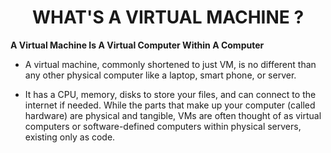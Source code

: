 # <center>WHAT'S A VIRTUAL MACHINE ?

<b>A Virtual Machine Is A Virtual Computer Within A Computer</b>

- A virtual machine, commonly shortened to just VM, is no different than any other physical computer like a laptop, smart phone, or server. 

- It has a CPU, memory, disks to store your files, and can connect to the internet if needed. While the parts that make up your computer (called hardware) are physical and tangible, VMs are often thought of as virtual computers or software-defined computers within physical servers, existing only as code.
